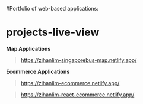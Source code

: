 #Portfolio of web-based applications:
# projects-live-view

**Map Applications**
> https://zihanlim-singaporebus-map.netlify.app/

**Ecommerce Applications**
> https://zihanlim-ecommerce.netlify.app/

> https://zihanlim-react-ecommerce.netlify.app/
